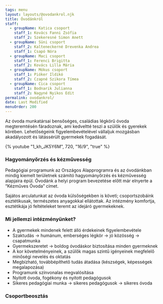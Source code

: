 ```yaml
---
tags: menu
layout: layouts/@ovodankrol.njk
title: Óvodánkról
staff:
  - groupName: Katica csoport
    staff_1: Kovács Fanni Zsófia
    staff_2: Szekeresné Simon Anett
  - groupName: Süni csoport
    staff_2: Kalteneckerné Drevenka Andrea
    staff_1: Csapó Nóra
  - groupName: Maci csoport
    staff_1: Ferenci Brigitta
    staff_2: Kovács Lilla Mária
  - groupName: Mókus csoport
    staff_1: Pióker Ildikó
    staff_2: Czapné Szikora Tímea
  - groupName: Cica csoport
    staff_1: Bodnarik Julianna
    staff_2: Nagyné Nyikos Edit
permalink: ovodankrol/
date: Last Modified
menuOrder: 200
---
```

Az óvoda munkatársai bensőséges, családias légkörű óvoda megteremtésén fáradoznak, ami kedveltté teszi a szülők és gyerekek körében. Lehetőségeink figyelembevételével vállaljuk mozgásban akadályozott és látássérült gyermekek fogadását.

{% youtube "1_kh_JK5Y6M", 720, "16/9", "true" %}

### Hagyományőrzés és kézművesség

Pedagógiai programunk az Országos Alapprogramra és az óvodánkban mindig kiemelt területnek számító hagyományőrzés és kézművesség alapjaira épül. Óvodánk a helyi program bevezetése előtt már elnyerte a “Kézműves Óvoda” címet.

Sajátos arculatunkat az óvoda külsőségekben is követi; csoportszobáink esztétikusak, természetes anyagokkal ellátottak. Az intézmény komfortja, esztétikája jó feltételeket teremt az idejáró gyermekeknek.

### Mi jellemzi intézményünket?

* A gyermekek mindenek felett álló érdekeinek figyelembevétele
* Szaktudás → humánum, emberséges légkör → jó közösség → csapatmunka
* Gyermekszeretet → boldog óvodáskor biztosítása minden gyermeknek
* A kor követelményeinek, a szülők magas szintű igényeinek megfelelő minőségi nevelés és oktatás
* Megbízható, továbbépíthető tudás átadása (készségek, képességek megalapozása)
* Programunk színvonalas megvalósítása
* Nyitott óvoda, fogékony és nyitott pedagógusok
* Sikeres pedagógiai munka → sikeres pedagógusok → sikeres óvoda

### Csoportbeosztás